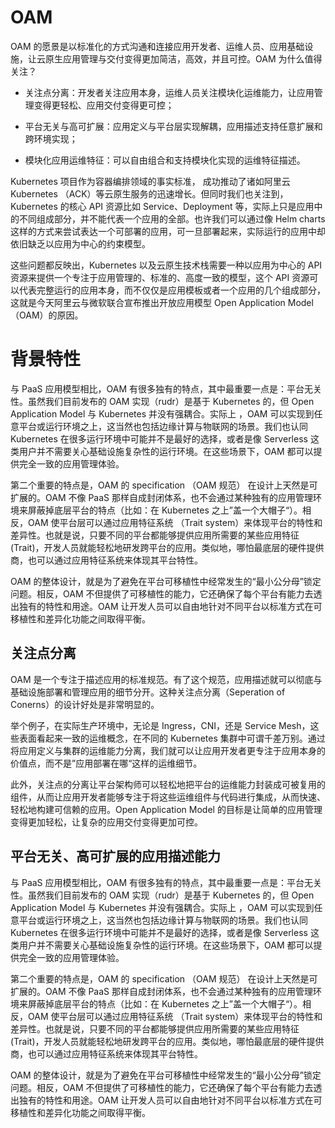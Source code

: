 # OAM

OAM 的愿景是以标准化的方式沟通和连接应用开发者、运维人员、应用基础设施，让云原生应用管理与交付变得更加简洁，高效，并且可控。OAM 为什么值得关注？

- 关注点分离：开发者关注应用本身，运维人员关注模块化运维能力，让应用管理变得更轻松、应用交付变得更可控；

- 平台无关与高可扩展：应用定义与平台层实现解耦，应用描述支持任意扩展和跨环境实现；

- 模块化应用运维特征：可以自由组合和支持模块化实现的运维特征描述。

Kubernetes 项目作为容器编排领域的事实标准， 成功推动了诸如阿里云 Kubernetes （ACK）等云原生服务的迅速增长。但同时我们也关注到，Kubernetes 的核心 API 资源比如 Service、Deployment 等，实际上只是应用中的不同组成部分，并不能代表一个应用的全部。也许我们可以通过像 Helm charts 这样的方式来尝试表达一个可部署的应用，可一旦部署起来，实际运行的应用中却依旧缺乏以应用为中心的约束模型。

这些问题都反映出，Kubernetes 以及云原生技术栈需要一种以应用为中心的 API 资源来提供一个专注于应用管理的、标准的、高度一致的模型，这个 API 资源可以代表完整运行的应用本身，而不仅仅是应用模板或者一个应用的几个组成部分，这就是今天阿里云与微软联合宣布推出开放应用模型 Open Application Model （OAM）的原因。

# 背景特性

与 PaaS 应用模型相比，OAM 有很多独有的特点，其中最重要一点是：平台无关性。虽然我们目前发布的 OAM 实现（rudr）是基于 Kubernetes 的，但 Open Application Model 与 Kubernetes 并没有强耦合。实际上 ，OAM 可以实现到任意平台或运行环境之上，这当然也包括边缘计算与物联网的场景。我们也认同Kubernetes 在很多运行环境中可能并不是最好的选择，或者是像 Serverless 这类用户并不需要关心基础设施复杂性的运行环境。在这些场景下，OAM 都可以提供完全一致的应用管理体验。
 
第二个重要的特点是，OAM 的 specification （OAM 规范） 在设计上天然是可扩展的。OAM 不像 PaaS 那样自成封闭体系，也不会通过某种独有的应用管理环境来屏蔽掉底层平台的特点（比如：在 Kubernetes 之上”盖一个大帽子“）。相反，OAM 使平台层可以通过应用特征系统 （Trait system）来体现平台的特性和差异性。也就是说，只要不同的平台都能够提供应用所需要的某些应用特征 (Trait)，开发人员就能轻松地研发跨平台的应用。类似地，哪怕最底层的硬件提供商，也可以通过应用特征系统来体现其平台特性。

OAM 的整体设计，就是为了避免在平台可移植性中经常发生的“最小公分母”锁定问题。相反，OAM 不但提供了可移植性的能力，它还确保了每个平台有能力去透出独有的特性和用途。OAM 让开发人员可以自由地针对不同平台以标准方式在可移植性和差异化功能之间取得平衡。

## 关注点分离

OAM 是一个专注于描述应用的标准规范。有了这个规范，应用描述就可以彻底与基础设施部署和管理应用的细节分开。这种关注点分离（Seperation of Conerns）的设计好处是非常明显的。

举个例子，在实际生产环境中，无论是 Ingress，CNI，还是 Service Mesh，这些表面看起来一致的运维概念，在不同的 Kubernetes 集群中可谓千差万别。通过将应用定义与集群的运维能力分离，我们就可以让应用开发者更专注于应用本身的价值点，而不是”应用部署在哪“这样的运维细节。

此外，关注点的分离让平台架构师可以轻松地把平台的运维能力封装成可被复用的组件，从而让应用开发者能够专注于将这些运维组件与代码进行集成，从而快速、轻松地构建可信赖的应用。Open Application Model 的目标是让简单的应用管理变得更加轻松，让复杂的应用交付变得更加可控。

## 平台无关、高可扩展的应用描述能力

与 PaaS 应用模型相比，OAM 有很多独有的特点，其中最重要一点是：平台无关性。虽然我们目前发布的 OAM 实现（rudr）是基于 Kubernetes 的，但 Open Application Model 与 Kubernetes 并没有强耦合。实际上 ，OAM 可以实现到任意平台或运行环境之上，这当然也包括边缘计算与物联网的场景。我们也认同Kubernetes 在很多运行环境中可能并不是最好的选择，或者是像 Serverless 这类用户并不需要关心基础设施复杂性的运行环境。在这些场景下，OAM 都可以提供完全一致的应用管理体验。
 
第二个重要的特点是，OAM 的 specification （OAM 规范） 在设计上天然是可扩展的。OAM 不像 PaaS 那样自成封闭体系，也不会通过某种独有的应用管理环境来屏蔽掉底层平台的特点（比如：在 Kubernetes 之上”盖一个大帽子“）。相反，OAM 使平台层可以通过应用特征系统 （Trait system）来体现平台的特性和差异性。也就是说，只要不同的平台都能够提供应用所需要的某些应用特征 (Trait)，开发人员就能轻松地研发跨平台的应用。类似地，哪怕最底层的硬件提供商，也可以通过应用特征系统来体现其平台特性。

OAM 的整体设计，就是为了避免在平台可移植性中经常发生的“最小公分母”锁定问题。相反，OAM 不但提供了可移植性的能力，它还确保了每个平台有能力去透出独有的特性和用途。OAM 让开发人员可以自由地针对不同平台以标准方式在可移植性和差异化功能之间取得平衡。